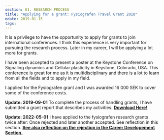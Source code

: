 ```yaml
---
section: 01. RESEARCH PROCESS
title: "Applying for a grant: Fysiografen Travel Grant 2018"
edate: 2019-01-15
tags:
---
```


It is a privilege to have the opportunity to apply for grants to join international conferences. I think this experience is very important for pursuing the research process. Later in my career, I will be applying a lot more for grants.

I have been accepted to present a poster at the Keystone Conference on Signaling dynamics and Cellular plasticity  in Keystone, Colorado, USA. This conference is great for me as it is multidisciplinary and there is a lot to learn from all the fields and to apply in my field. 

I applied for the Fysiografen grant and I was awarded 16 000 SEK  to cover some of the conference costs. 



**Update: 2019-09-01**
To complete the process of handling grants, I have submitted a grant report that describes my activities. [**Download Here!**](/assets/files/Grant_Report.pdf)


**Update: 2022-05-01**
I have applied to the fysiografen research grants twice after: Once rejected and later another accepted. See reflection in this section. <a href="#s10" onclick="navigate('#s10')"> **See also reflection on the rejection in the Career Developement Section.**</a> 
